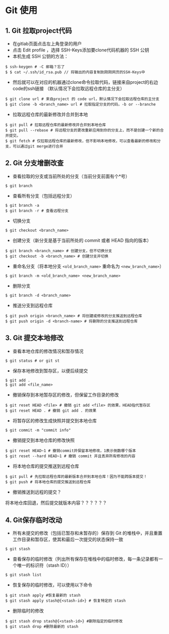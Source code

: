 # Git 使用

## 1. Git 拉取project代码

- 在gitlab页面点击左上角登录的用户
- 点击 Edit profile ，选择 SSH-Keys添加要clone代码机器的 SSH 公钥
- 本机生成 SSH 公钥的方法：

```
$ ssh-keygen # -C 邮箱？忘了
$ $ cat ~/.ssh/id_rsa.pub // 将输出的内容复制到刚刚网页的SSH-Keys中
```

- 然后就可以在对应的机器通过clone命令拉取代码，链接来自project的右边code的ssh链接
  （默认情况下会拉取远程仓库的主分支）

```
$ git clone url # 来自project 的 code url，默认情况下会拉取远程仓库的主分支
$ git clone -b <branch_name> url # 拉取指定分支的代码，-b or --branche
```

- 拉取远程仓库的最新修改并合并到本地

```
$ git pull # 拉取远程仓库的最新修改并合并到本地仓库
$ git pull --rebase # 将远程分支的更改重新应用到你的分支上，而不是创建一个新的合并提交。
$ git fetch # 仅拉取远程仓库的最新修改，但不影响本地修改，可以查看最新的修改和分支，可以通过git merge进行合并
```

## 2. Git 分支增删改查

- 查看拉取的分支或当前所处的分支（当前分支前面有个*号）

```
$ git branch
```

- 查看所有分支（包括远程分支）

```
$ git branch -a
$ git branch -r # 查看远程分支
```

- 切换分支

```
$ git checkout <branch_name>
```

- 创建分支（新分支是基于当前所处的 commit 或者 HEAD 指向的版本）

```
$ git branch <branch_name> # 创建分支，但不切换分支
$ git checkout -b <branch_name> # 创建分支并切换
```

- 重命名分支（将本地分支 `<old_branch_name>` 重命名为 `<new_branch_name>`）

```
$ git branch -m <old_branch_name> <new_branch_name>
```

- 删除分支

```
$ git branch -d <branch_name>
```

- 推送分支到远程仓库

```
$ git push origin <branch_name> # 将创建或修改的分支推送到远程仓库
$ git push origin -d <branch-name> # 将删除的分支推送到远程仓库
```

## 3. Git 提交本地修改

- 查看本地仓库的修改情况和暂存情况

```
$ git status # or git st
```

- 保存本地修改到暂存区，以便后续提交

```
$ git add . 
$ git add <file_name>
```

- 撤销保存到本地暂存区的修改，但保留工作目录的修改

```
$ git reset HEAD <file> # 撤销 git add <file> 的效果，HEAD指代暂存区
$ git reset HEAD . # 撤销 git add . 的效果
```

- 将暂存区的修改生成快照并提交到本地仓库

```
$ git commit -m "commit info"
```

- 撤销提交到本地仓库的修改快照

```
$ git reset HEAD~1 # 撤销commit并保留本地修改，1表示倒数哪个版本
$ git reset --hard HEAD~1 # 撤销 commit 并且丢弃所有修改的内容
```

- 将本地仓库的提交推送到远程仓库

```
$ git pull # 先拉取远程仓库的最新版本合并到本地仓库！因为不能跨版本提交！
$ git push # 将本地仓库的提交推送到远程仓库
```

- 撤销推送到远程的提交？

将本地仓库回退，然后提交就版本内容？？？？？？

## 4. Git保存临时改动

- 所有未提交的修改（包括已暂存和未暂存的）保存到 Git 的堆栈中，并且重置工作目录和暂存区，使其和最后一次提交的状态保持一致

```
$ git stash
```

- 查看保存的临时修改（列出所有保存在堆栈中的临时修改，每一条记录都有一个唯一的标识符（stash ID））

```
$ git stash list
```

- 恢复保存的临时修改，可以使用以下命令

```
$ git stash apply #恢复最新的 stash
$ git stash apply stash@{<stash-id>} # 恢复特定的 stash
```

- 删除临时的修改

```
$ git stash drop stash@{<stash-id>} #删除指定的临时修改
$ git stash drop #删除最新的 stash
```

